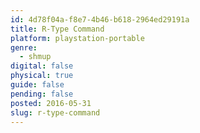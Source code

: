 ```yaml
---
id: 4d78f04a-f8e7-4b46-b618-2964ed29191a
title: R-Type Command
platform: playstation-portable
genre:
  - shmup
digital: false
physical: true
guide: false
pending: false
posted: 2016-05-31
slug: r-type-command
---
```

